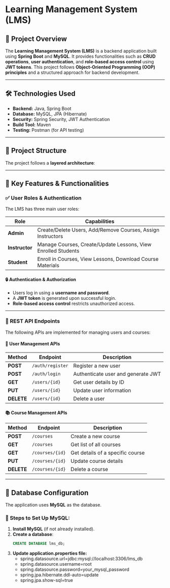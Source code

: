 # **Learning Management System (LMS)**  

## **📌 Project Overview**  
The **Learning Management System (LMS)** is a backend application built using **Spring Boot** and **MySQL**. It provides functionalities such as **CRUD operations**, **user authentication**, and **role-based access control** using **JWT tokens**. This project follows **Object-Oriented Programming (OOP) principles** and a structured approach for backend development.  

---

## **🛠️ Technologies Used**  
- **Backend:** Java, Spring Boot  
- **Database:** MySQL, JPA (Hibernate)  
- **Security:** Spring Security, JWT Authentication  
- **Build Tool:** Maven  
- **Testing:** Postman (for API testing)  

---

## **📂 Project Structure**  
The project follows a **layered architecture**:  


---

## **🚀 Key Features & Functionalities**  

### **✅ User Roles & Authentication**  
The LMS has three main user roles:  

| **Role**        | **Capabilities** |
|----------------|----------------|
| **Admin** | Create/Delete Users, Add/Remove Courses, Assign Instructors |
| **Instructor** | Manage Courses, Create/Update Lessons, View Enrolled Students |
| **Student** | Enroll in Courses, View Lessons, Download Course Materials |

#### **🔒 Authentication & Authorization**  
- Users log in using a **username and password**.  
- A **JWT token** is generated upon successful login.  
- **Role-based access control** restricts unauthorized access.  

---

### **📝 REST API Endpoints**  
The following APIs are implemented for managing users and courses:  

#### **👤 User Management APIs**  
| **Method** | **Endpoint** | **Description** |
|-----------|-------------|-----------------|
| **POST** | `/auth/register` | Register a new user |
| **POST** | `/auth/login` | Authenticate user and generate JWT |
| **GET** | `/users/{id}` | Get user details by ID |
| **PUT** | `/users/{id}` | Update user information |
| **DELETE** | `/users/{id}` | Delete a user |

#### **📚 Course Management APIs**  
| **Method** | **Endpoint** | **Description** |
|-----------|-------------|-----------------|
| **POST** | `/courses` | Create a new course |
| **GET** | `/courses` | Get list of all courses |
| **GET** | `/courses/{id}` | Get details of a specific course |
| **PUT** | `/courses/{id}` | Update course details |
| **DELETE** | `/courses/{id}` | Delete a course |

---

## **💾 Database Configuration**  
The application uses **MySQL** as the database.  

### **🔧 Steps to Set Up MySQL:**  
1. **Install MySQL** (if not already installed).  
2. **Create a database**:  
   ```sql
   CREATE DATABASE lms_db;
3. **Update application.properties file:**
   - spring.datasource.url=jdbc:mysql://localhost:3306/lms_db
   - spring.datasource.username=root
   - spring.datasource.password=your_mysql_password
   - spring.jpa.hibernate.ddl-auto=update
   - spring.jpa.show-sql=true
